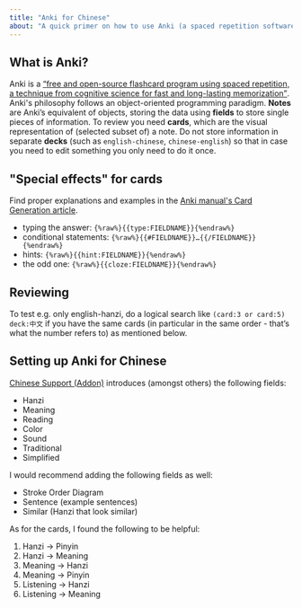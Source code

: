```yaml
---
title: "Anki for Chinese"
about: "A quick primer on how to use Anki (a spaced repetition software) in general and how to set it up for learning Chinese in particular."
---
```

## What is Anki?
Anki is a [<q>free and open-source flashcard program using spaced repetition, a technique from cognitive science for fast and long-lasting memorization</q>](https://en.wikipedia.org/wiki/Anki_(software)).
Anki's philosophy follows an object-oriented programming paradigm. **Notes** are Anki’s equivalent of objects, storing the data using **fields** to store single pieces of information. To review you need **cards**, which are the visual representation of (selected subset of) a note. Do not store information in separate **decks** (such as `english-chinese`, `chinese-english`) so that in case you need to edit something you only need to do it once.

## "Special effects" for cards
Find proper explanations and examples in the [Anki manual's Card Generation article](https://docs.ankiweb.net/templates/generation.html). 
* typing the answer: `{%raw%}{{type:FIELDNAME}}{%endraw%}`
* conditional statements: `{%raw%}{{#FIELDNAME}}…{{/FIELDNAME}}{%endraw%}`
* hints: `{%raw%}{{hint:FIELDNAME}}{%endraw%}`
* the odd one: `{%raw%}{{cloze:FIELDNAME}}{%endraw%}`

## Reviewing
To test e.g. only english-hanzi, do a logical search like `(card:3 or card:5) deck:中文` if you have the same cards (in particular in the same order - that’s what the number refers to) as mentioned below.

## Setting up Anki for Chinese
[Chinese Support (Addon)](https://ankiweb.net/shared/info/3448800906) introduces (amongst others) the following fields:

* Hanzi
* Meaning
* Reading
* Color
* Sound
* Traditional
* Simplified

I would recommend adding the following fields as well:

* Stroke Order Diagram
* Sentence (example sentences)
* Similar (Hanzi that look similar)

As for the cards, I found the following to be helpful:

1. Hanzi → Pinyin
2. Hanzi → Meaning
3. Meaning → Hanzi
4. Meaning → Pinyin
5. Listening → Hanzi
6. Listening → Meaning